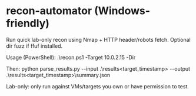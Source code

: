 # recon-automator (Windows-friendly)

Run quick lab-only recon using Nmap + HTTP header/robots fetch. Optional dir fuzz if ffuf installed.

Usage (PowerShell):
  .\recon.ps1 -Target 10.0.2.15 -Dir

Then:
  python parse_results.py --input .\results\<target_timestamp> --output .\results\<target_timestamp>\summary.json

 Lab-only: only run against VMs/targets you own or have permission to test.
